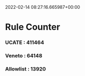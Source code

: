 2022-02-14 08:27:16.665987+00:00
# Rule Counter 
 ### UCATE : 411464

 ### Veneto : 64148

 ### Allowlist : 13920